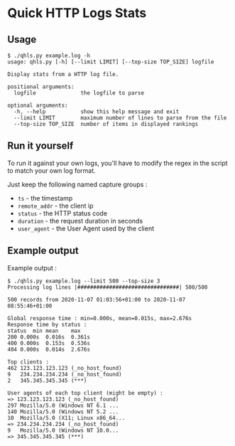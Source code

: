 # Quick HTTP Logs Stats

## Usage

```
$ ./qhls.py example.log -h
usage: qhls.py [-h] [--limit LIMIT] [--top-size TOP_SIZE] logfile

Display stats from a HTTP log file.

positional arguments:
  logfile              the logfile to parse

optional arguments:
  -h, --help           show this help message and exit
  --limit LIMIT        maximum number of lines to parse from the file
  --top-size TOP_SIZE  number of items in displayed rankings
```

## Run it yourself

To run it against your own logs, you'll have to modify the regex in the script to match your own log format.

Just keep the following named capture groups :
* `ts` - the timestamp
* `remote_addr` - the client ip
* `status` - the HTTP status code
* `duration` - the request duration in seconds
* `user_agent` - the User Agent used by the client

## Example output

Example output :

```
$ ./qhls.py example.log --limit 500 --top-size 3
Processing log lines |################################| 500/500

500 records from 2020-11-07 01:03:56+01:00 to 2020-11-07 08:55:46+01:00

Global response time : min=0.000s, mean=0.015s, max=2.676s
Response time by status :
status  min mean    max
200 0.000s  0.016s  0.361s
400 0.000s  0.153s  0.536s
404 0.000s  0.014s  2.676s

Top clients :
462 123.123.123.123 (_no_host_found)
9   234.234.234.234 (_no_host_found)
2   345.345.345.345 (***)

User agents of each top client (might be empty) :
=> 123.123.123.123 (_no_host_found)
297 Mozilla/5.0 (Windows NT 6.1 ...
140 Mozilla/5.0 (Windows NT 5.2 ...
10  Mozilla/5.0 (X11; Linux x86_64...
=> 234.234.234.234 (_no_host_found)
9   Mozilla/5.0 (Windows NT 10.0...
=> 345.345.345.345 (***)
```

